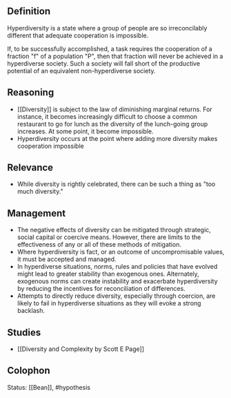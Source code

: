 ##  Definition
Hyperdiversity is a state where a group of people are so irreconcilably different that adequate cooperation is impossible. 

If, to be successfully accomplished, a task requires the cooperation of a fraction "f" of a population "P",  then that fraction will never be achieved in a hyperdiverse society. Such a society will fall short of the productive potential of an equivalent non-hyperdiverse society. 

## Reasoning
- [[Diversity]] is subject to the law of diminishing marginal returns. For instance, it becomes increasingly difficult to choose a common restaurant to go for lunch as the diversity of the lunch-going group increases. At some point, it become impossible. 
- Hyperdiversity occurs at the point where adding more diversity makes cooperation impossible

## Relevance
- While diversity is rightly celebrated, there can be such a thing as "too much diversity." 

## Management
- The negative effects of diversity can be mitigated through strategic, social capital or coercive means. However, there are limits to the effectiveness of any or all of these methods of mitigation. 
- Where hyperdiversity is fact, or an outcome of uncompromisable values, it must be accepted and managed. 
- In hyperdiverse situations, norms, rules and policies that have evolved might lead to greater stability than exogenous ones. Alternately, exogenous norms can create instability and exacerbate hyperdiversity by reducing the incentives for reconciliation of differences. 
- Attempts to directly reduce diversity, especially through coercion, are likely to fail in hyperdiverse situations as they will evoke a strong backlash.  

## Studies
- [[Diversity and Complexity by Scott E Page]]

## Colophon
Status: [[Bean]], #hypothesis 
